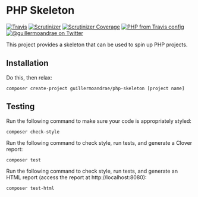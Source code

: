 # PHP Skeleton
[![Travis](https://img.shields.io/travis/guillermoandrae/php-skeleton.svg?style=flat-square)](https://travis-ci.org/guillermoandrae/php-skeleton) [![Scrutinizer](https://img.shields.io/scrutinizer/g/guillermoandrae/php-skeleton.svg?style=flat-square)](https://scrutinizer-ci.com/g/guillermoandrae/php-skeleton/) [![Scrutinizer Coverage](https://img.shields.io/scrutinizer/coverage/g/guillermoandrae/php-skeleton.svg?style=flat-square)](https://scrutinizer-ci.com/g/guillermoandrae/php-skeleton/) [![PHP from Travis config](https://img.shields.io/travis/php-v/guillermoandrae/php-skeleton.svg?style=flat-square)](https://travis-ci.org/guillermoandrae/php-skeleton)
 [![@guillermoandrae on Twitter](http://img.shields.io/badge/twitter-%40guillermoandrae-blue.svg?style=flat-square)](https://twitter.com/guillermoandrae)

This project provides a skeleton that can be used to spin up PHP projects. 

## Installation
Do this, then relax:
```
composer create-project guillermoandrae/php-skeleton [project name]
```

## Testing
Run the following command to make sure your code is appropriately styled:
```
composer check-style
```

Run the following command to check style, run tests, and generate a Clover report:
```
composer test
```

Run the following command to check style, run tests, and generate an HTML report (access the report at http://localhost:8080):
```
composer test-html
```
